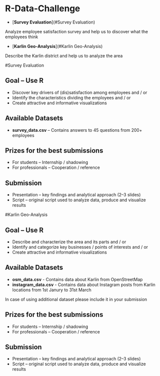 # R-Data-Challenge

* [**Survey Evaluation**](#Survey Evaluation)

Analyze employee satisfaction survey and help us to discover what the employees think

* [**Karlin Geo-Analysis**](#Karlin Geo-Analysis)

Describe the Karlin district and help us to analyze the area



#Survey Evaluation

## Goal – Use R
* Discover key drivers of (dis)satisfaction among employees and / or
* Identify the characteristics dividing the employees and / or
* Create attractive and informative visualizations

## Available Datasets

* **survey_data.csv** – Contains answers to 45 questions from 200+ employees

## Prizes for the best submissions

* For students – Internship / shadowing
* For professionals – Cooperation / reference

## Submission

* Presentation – key findings and analytical approach (2–3 slides) 
* Script – original script used to analyze data, produce and visualize results

#Karlin Geo-Analysis

## Goal – Use R
* Describe and characterize the area and its parts and / or
* Identify and categorize key businesses / points of interests and / or
* Create attractive and informative visualizations

## Available Datasets

* **osm_data.csv** - Contains data about Karlin from OpenStreetMap 
* **instagram_data.csv** - Contains data about Instagram posts from Karlin locations from 1st Janury to 31st March

In case of using additional dataset please include it in your submission

## Prizes for the best submissions

* For students – Internship / shadowing
* For professionals – Cooperation / reference

## Submission

* Presentation – key findings and analytical approach (2–3 slides) 
* Script – original script used to analyze data, produce and visualize results









